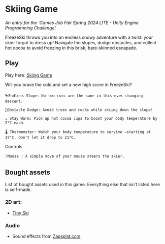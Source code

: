 # Skiing Game
*An entry for the 'Games Job Fair Spring 2024 LITE - Unity Engine Programming Challenge'.*

FreezeSki throws you into an endless snowy adventure with a twist: your skier forgot to dress up! Navigate the slopes, dodge obstacles, and collect hot cocoa to avoid freezing in this brisk, bare-skinned escapade. 

## Play
Play here: [Skiing Game]([todo](https://roopekorpela.itch.io/freezeski))

Will you brave the cold and set a new high score in FreezeSki?

    ⛷️Endless Slope: No two runs are the same in this ever-changing descent. 

    🌲Obstacle Dodge: Avoid trees and rocks while skiing down the slope!

    ☕ Stay Warm: Pick up hot cocoa cups to boost your body temperature by 2°C each.

    🌡️ Thermometer: Watch your body temperature to survive —starting at 37°C, don't let it drop to 21°C. 

Controls

    🖱️Mouse : A simple move of your mouse steers the skier. 

## Bought assets
List of bought assets used in this game. Everything else that isn't listed here is self-made.

### 2D art:
- [Tiny Ski](https://kenney.nl/assets/tiny-ski)

### Audio
- Sound effects from [Zapsplat.com](Zapsplat.com)
